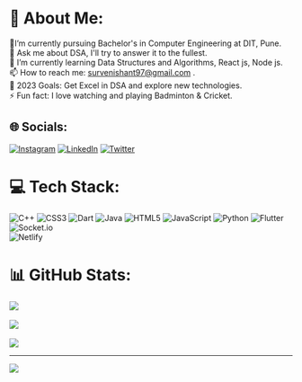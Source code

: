 # 💫 About Me:
🔭I’m currently pursuing Bachelor's in Computer Engineering at DIT, Pune.<br>💬 Ask me about DSA, I'll try to answer it to the fullest.<br>🚀 I’m currently learning Data Structures and Algorithms, React js, Node js.<br>📫 How to reach me: survenishant97@gmail.com .<br>🥅 2023 Goals:  Get Excel in DSA and explore new technologies.<br>⚡ Fun fact: I love watching and playing Badminton & Cricket.<br>


## 🌐 Socials:
[![Instagram](https://img.shields.io/badge/Instagram-%23E4405F.svg?logo=Instagram&logoColor=white)](https://instagram.com/nishantsurve57) [![LinkedIn](https://img.shields.io/badge/LinkedIn-%230077B5.svg?logo=linkedin&logoColor=white)](https://linkedin.com/in/https://www.linkedin.com/in/nishant-surve-148973214/) [![Twitter](https://img.shields.io/badge/Twitter-%231DA1F2.svg?logo=Twitter&logoColor=white)](https://twitter.com/nishants208) 

# 💻 Tech Stack:
![C++](https://img.shields.io/badge/c++-%2300599C.svg?style=for-the-badge&logo=c%2B%2B&logoColor=white) ![CSS3](https://img.shields.io/badge/css3-%231572B6.svg?style=for-the-badge&logo=css3&logoColor=white) ![Dart](https://img.shields.io/badge/dart-%230175C2.svg?style=for-the-badge&logo=dart&logoColor=white) ![Java](https://img.shields.io/badge/java-%23ED8B00.svg?style=for-the-badge&logo=java&logoColor=white) ![HTML5](https://img.shields.io/badge/html5-%23E34F26.svg?style=for-the-badge&logo=html5&logoColor=white) ![JavaScript](https://img.shields.io/badge/javascript-%23323330.svg?style=for-the-badge&logo=javascript&logoColor=%23F7DF1E) ![Python](https://img.shields.io/badge/python-3670A0?style=for-the-badge&logo=python&logoColor=ffdd54) ![Flutter](https://img.shields.io/badge/Flutter-%2302569B.svg?style=for-the-badge&logo=Flutter&logoColor=white) ![Socket.io](https://img.shields.io/badge/Socket.io-black?style=for-the-badge&logo=socket.io&badgeColor=010101) </br>    ![Netlify](https://img.shields.io/badge/netlify-%23000000.svg?style=for-the-badge&logo=netlify&logoColor=#00C7B7)
# 📊 GitHub Stats:
![](https://github-readme-stats.vercel.app/api?username=Nishantsurve&theme=tokyonight&hide_border=false&include_all_commits=true&count_private=true)<br/></br>
![](https://github-readme-streak-stats.herokuapp.com/?user=Nishantsurve&theme=tokyonight&hide_border=false)<br/></br>
![](https://github-readme-stats.vercel.app/api/top-langs/?username=Nishantsurve&theme=tokyonight&hide_border=false&include_all_commits=true&count_private=true&layout=compact)


---
[![](https://visitcount.itsvg.in/api?id=Nishantsurve&icon=0&color=6)](https://visitcount.itsvg.in)

<!-- Proudly created with GPRM ( https://gprm.itsvg.in ) -->
